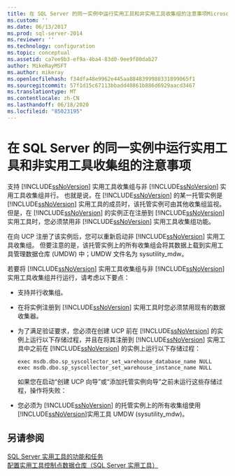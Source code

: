 ```yaml
---
title: 在 SQL Server 的同一实例中运行实用工具和非实用工具收集组的注意事项Microsoft Docs
ms.custom: ''
ms.date: 06/13/2017
ms.prod: sql-server-2014
ms.reviewer: ''
ms.technology: configuration
ms.topic: conceptual
ms.assetid: ca7ee9b3-ef9a-4ba4-83d0-9ee9f80dab27
author: MikeRayMSFT
ms.author: mikeray
ms.openlocfilehash: f34dfa48e9962e445aa8848399980331899065f1
ms.sourcegitcommit: 57f1d15c67113bbadd40861b886d6929aacd3467
ms.translationtype: MT
ms.contentlocale: zh-CN
ms.lasthandoff: 06/18/2020
ms.locfileid: "85023195"
---
```

# <a name="considerations-for-running-utility-and-non-utility-collection-sets-on-the-same-instance-of-sql-server"></a>在 SQL Server 的同一实例中运行实用工具和非实用工具收集组的注意事项
  支持 [!INCLUDE[ssNoVersion](../../includes/ssnoversion-md.md)] 实用工具收集组与非 [!INCLUDE[ssNoVersion](../../includes/ssnoversion-md.md)] 实用工具收集组并行。 也就是说，在 [!INCLUDE[ssNoVersion](../../includes/ssnoversion-md.md)] 的某一托管实例是 [!INCLUDE[ssNoVersion](../../includes/ssnoversion-md.md)] 实用工具的成员时，该托管实例可由其他收集组监视。 但是，在 [!INCLUDE[ssNoVersion](../../includes/ssnoversion-md.md)] 的实例正在注册到 [!INCLUDE[ssNoVersion](../../includes/ssnoversion-md.md)] 实用工具时，您必须禁用非 [!INCLUDE[ssNoVersion](../../includes/ssnoversion-md.md)] 实用工具收集组功能。  
  
 在向 UCP 注册了该实例后，您可以重新启动非 [!INCLUDE[ssNoVersion](../../includes/ssnoversion-md.md)] 实用工具收集组。 但要注意的是，该托管实例上的所有收集组会将其数据上载到实用工具管理数据仓库 (UMDW) 中；UMDW 文件名为 sysutility_mdw。  
  
 若要将 [!INCLUDE[ssNoVersion](../../includes/ssnoversion-md.md)] 实用工具收集组与非 [!INCLUDE[ssNoVersion](../../includes/ssnoversion-md.md)] 实用工具收集组并行运行，请考虑以下要点：  
  
-   支持并行收集组。  
  
-   在将实例注册到 [!INCLUDE[ssNoVersion](../../includes/ssnoversion-md.md)] 实用工具时您必须禁用现有的数据收集器。  
  
-   为了满足验证要求，您必须在创建 UCP 前在 [!INCLUDE[ssNoVersion](../../includes/ssnoversion-md.md)] 的实例上运行以下存储过程，并且在将其注册到 [!INCLUDE[ssNoVersion](../../includes/ssnoversion-md.md)] 实用工具中之前在 [!INCLUDE[ssNoVersion](../../includes/ssnoversion-md.md)] 的实例上运行以下存储过程：  
  
    ```  
    exec msdb.dbo.sp_syscollector_set_warehouse_database_name NULL  
    exec msdb.dbo.sp_syscollector_set_warehouse_instance_name NULL  
    ```  
  
     如果您在启动“创建 UCP 向导”或“添加托管实例向导”之前未运行这些存储过程，操作将失败：  
  
-   您必须为 [!INCLUDE[ssNoVersion](../../includes/ssnoversion-md.md)] 的托管实例上的所有收集组使用 [!INCLUDE[ssNoVersion](../../includes/ssnoversion-md.md)]实用工具 UMDW (sysutility_mdw)。  
  
## <a name="see-also"></a>另请参阅  
 [SQL Server 实用工具的功能和任务](sql-server-utility-features-and-tasks.md)   
 [配置实用工具控制点数据仓库（SQL Server 实用工具）](configure-your-utility-control-point-data-warehouse-sql-server-utility.md)  
  
  
